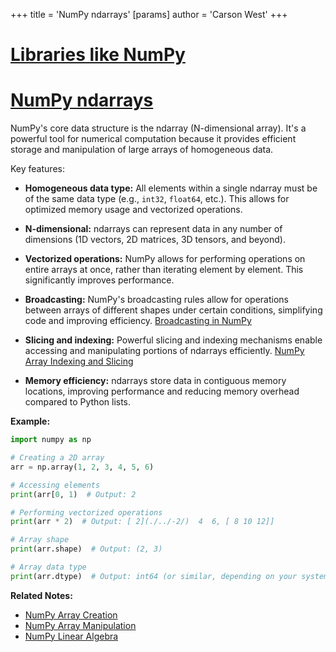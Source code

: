 +++
 title = 'NumPy ndarrays'
[params]
	author = 'Carson West'
+++
# [Libraries like NumPy](./../libraries-like-numpy/)
# [NumPy ndarrays](./../numpy-ndarrays/) 
NumPy's core data structure is the ndarray (N-dimensional array).  It's a powerful tool for numerical computation because it provides efficient storage and manipulation of large arrays of homogeneous data.

Key features:

* **Homogeneous data type:** All elements within a single ndarray must be of the same data type (e.g., `int32`, `float64`, etc.).  This allows for optimized memory usage and vectorized operations.

* **N-dimensional:**  ndarrays can represent data in any number of dimensions (1D vectors, 2D matrices, 3D tensors, and beyond).

* **Vectorized operations:**  NumPy allows for performing operations on entire arrays at once, rather than iterating element by element. This significantly improves performance.

* **Broadcasting:**  NumPy's broadcasting rules allow for operations between arrays of different shapes under certain conditions, simplifying code and improving efficiency. [Broadcasting in NumPy](./../broadcasting-in-numpy/)

* **Slicing and indexing:**  Powerful slicing and indexing mechanisms enable accessing and manipulating portions of ndarrays efficiently. [NumPy Array Indexing and Slicing](./../numpy-array-indexing-and-slicing/)

* **Memory efficiency:** ndarrays store data in contiguous memory locations, improving performance and reducing memory overhead compared to Python lists.

**Example:**

```python
import numpy as np

# Creating a 2D array
arr = np.array(1, 2, 3, 4, 5, 6)

# Accessing elements
print(arr[0, 1)  # Output: 2

# Performing vectorized operations
print(arr * 2)  # Output: [ 2](./../-2/)  4  6, [ 8 10 12]]

# Array shape
print(arr.shape)  # Output: (2, 3)

# Array data type
print(arr.dtype)  # Output: int64 (or similar, depending on your system)
```

**Related Notes:**

* [NumPy Array Creation](./../numpy-array-creation/)
* [NumPy Array Manipulation](./../numpy-array-manipulation/)
* [NumPy Linear Algebra](./../numpy-linear-algebra/)


